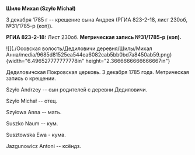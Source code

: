 **Шило Михал (Szyło Michał)**

3 декабря 1785 г -- крещение сына Андрея (РГИА 823-2-18, лист 230об,
№31/1785-р (коп)).

**РГИА 823-2-18:** Лист 230об. **Метрическая запись №31/1785-р (коп).**

![](./Осовская волость/Дедиловичи деревня/Шилы/Михал Анна/media/9685d81525ea544ea6082cab5bb0bd7a8450ab59.png){width="6.496527777777778in"
height="2.3666666666666667in"}

Дедиловичская Покровская церковь. 3 декабря 1785 года. Метрическая
запись о крещении.

Szyło Andrzey -- сын родителей с деревни Дедиловичи.

Szyło Michał -- отец.

Szyłowa Anna -- мать.

Suszko Naum -- кум.

Susztowska Ewa - кума.

Jazgunowicz Antoni -- ксёндз.
